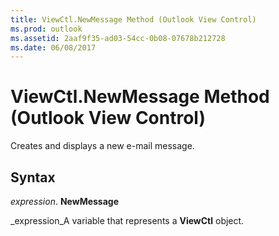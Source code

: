 ```yaml
---
title: ViewCtl.NewMessage Method (Outlook View Control)
ms.prod: outlook
ms.assetid: 2aaf9f35-ad03-54cc-0b08-07678b212728
ms.date: 06/08/2017
---
```



# ViewCtl.NewMessage Method (Outlook View Control)

Creates and displays a new e-mail message.


## Syntax

 _expression_. **NewMessage**

 _expression_A variable that represents a **ViewCtl** object.


